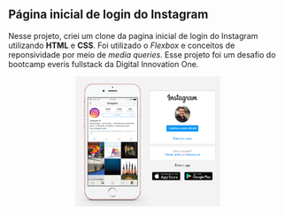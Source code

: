 ## Página inicial de login do Instagram

Nesse projeto, criei um clone da pagina inicial de login do Instagram utilizando **HTML** e **CSS**. Foi utilizado o _Flexbox_ e conceitos de reponsividade por meio de *media queries*. Esse projeto foi um desafio do bootcamp everis fullstack da Digital Innovation One.

<p align="center">
  <img src="https://raw.githubusercontent.com/victorloboc/instagram-page/main/images/clone-image.png">
</p>







